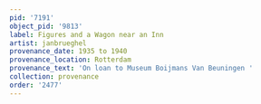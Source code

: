 ```yaml
---
pid: '7191'
object_pid: '9813'
label: Figures and a Wagon near an Inn
artist: janbrueghel
provenance_date: 1935 to 1940
provenance_location: Rotterdam
provenance_text: 'On loan to Museum Boijmans Van Beuningen '
collection: provenance
order: '2477'
---
```

